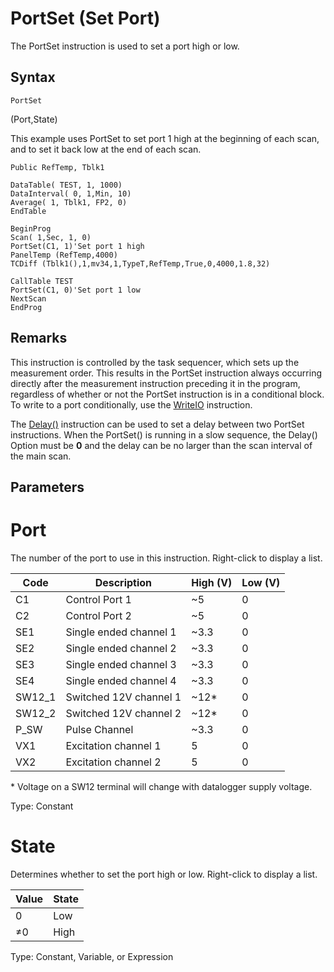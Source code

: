 # PortSet (Set Port)

The PortSet instruction is used to set a port high or low.

## Syntax

```
PortSet
```

(Port,State)

This example uses PortSet to set port 1 high at the beginning of each scan, and to set it back low at the end of each scan.

```
Public RefTemp, Tblk1

DataTable( TEST, 1, 1000)
DataInterval( 0, 1,Min, 10)
Average( 1, Tblk1, FP2, 0)
EndTable

BeginProg
Scan( 1,Sec, 1, 0)
PortSet(C1, 1)'Set port 1 high
PanelTemp (RefTemp,4000)
TCDiff (Tblk1(),1,mv34,1,TypeT,RefTemp,True,0,4000,1.8,32)

CallTable TEST
PortSet(C1, 0)'Set port 1 low
NextScan
EndProg
```

## Remarks

This instruction is controlled by the task sequencer, which sets up the measurement order. This results in the PortSet instruction always occurring directly after the measurement instruction preceding it in the program, regardless of whether or not the PortSet instruction is in a conditional block. To write to a port conditionally, use the [WriteIO](writeio.md) instruction.

The [Delay()](delay3.md) instruction can be used to set a delay between two PortSet instructions. When the PortSet() is running in a slow sequence, the Delay() Option must be **0** and the delay can be no larger than the scan interval of the main scan.

## Parameters

# Port

The number of the port to use in this instruction. Right-click to display a list.

| Code   | Description            | High (V) | Low (V) |
| ------ | ---------------------- | -------- | ------- |
| C1     | Control Port 1         | ~5       | 0       |
| C2     | Control Port 2         | ~5       | 0       |
| SE1    | Single ended channel 1 | ~3.3     | 0       |
| SE2    | Single ended channel 2 | ~3.3     | 0       |
| SE3    | Single ended channel 3 | ~3.3     | 0       |
| SE4    | Single ended channel 4 | ~3.3     | 0       |
| SW12_1 | Switched 12V channel 1 | ~12\*    | 0       |
| SW12_2 | Switched 12V channel 2 | ~12\*    | 0       |
| P_SW   | Pulse Channel          | ~3.3     | 0       |
| VX1    | Excitation channel 1   | 5        | 0       |
| VX2    | Excitation channel 2   | 5        | 0       |

\* Voltage on a SW12 terminal will change with datalogger supply voltage.

Type: Constant

# State

Determines whether to set the port high or low. Right-click to display a list.

| Value | State |
| ----- | ----- |
| 0     | Low   |
| ≠0    | High  |

Type: Constant, Variable, or Expression
